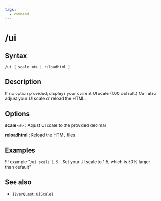 ```yaml
---
tags:
  - command
---
```


# /ui

## Syntax

<!--cmd-syntax-start-->
```eqcommand
/ui [ scale <#> | reloadhtml ]
```
<!--cmd-syntax-end-->

## Description

<!--cmd-desc-start-->
If no option provided, displays your current UI scale (1.00 default.) Can also adjust your UI scale or reload the HTML.
<!--cmd-desc-end-->

## Options

**scale** `<#>`
:   Adjust UI scale to the provided decimal

**reloadhtml**
:   Reload the HTML files

## Examples

!!! example "`/ui scale 1.5` - Set your UI scale to 1.5, which is 50% larger than default"

## See also

- [`{EverQuest.UiScale}`](../../macroquest/reference/data-types/datatype-everquest.md)
